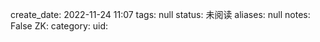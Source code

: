 create_date: 2022-11-24 11:07
tags: null
status: 未阅读 
aliases: null
notes: False
ZK: 
category: 
uid: 
